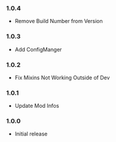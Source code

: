 ### 1.0.4

- Remove Build Number from Version

### 1.0.3

- Add ConfigManger

### 1.0.2

- Fix Mixins Not Working Outside of Dev

### 1.0.1

- Update Mod Infos

### 1.0.0

- Initial release
